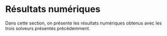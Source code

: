 # Résultats numériques

Dans cette section, on présente les résultats numériques obtenus avec les trois solveurs présentés précédemment.